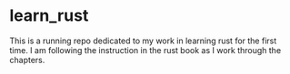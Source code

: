 # learn_rust
This is a running repo dedicated to my work in learning rust for the first time. I am following the instruction in the rust book as I work through the chapters. 
